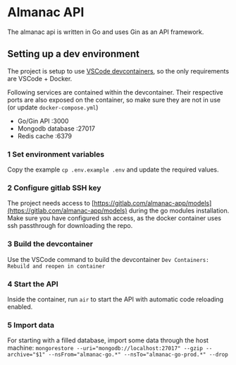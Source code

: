 # Almanac API

The almanac api is written in Go and uses Gin as an API framework.

## Setting up a dev environment

The project is setup to use [VSCode devcontainers](https://code.visualstudio.com/docs/devcontainers/containers), so the only requirements are VSCode + Docker.

Following services are contained within the devcontainer. Their respective ports are also exposed on the container, so make sure they are not in use (or update `docker-compose.yml`)
* Go/Gin API :3000
* Mongodb database :27017
* Redis cache :6379

### 1 Set environment variables

Copy the example `cp .env.example .env` and update the required values.

### 2 Configure gitlab SSH key

The project needs access to [https://gitlab.com/almanac-app/models](https://gitlab.com/almanac-app/models) during the go modules installation. Make sure you have configured ssh access, as the docker container uses ssh passthrough for downloading the repo.

### 3 Build the devcontainer

Use the VSCode command to build the devcontainer `Dev Containers: Rebuild and reopen in container`

### 4 Start the API

Inside the container, run `air` to start the API with automatic code reloading enabled.

### 5 Import data

For starting with a filled database, import some data through the host machine:
`mongorestore --uri="mongodb://localhost:27017" --gzip --archive="$1" --nsFrom="almanac-go.*" --nsTo="almanac-go-prod.*" --drop`
